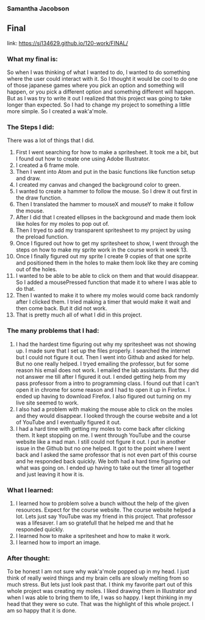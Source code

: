 ### Samantha Jacobson

## Final
 link: https://sj134629.github.io/120-work/FINAL/

 ### What my final is:
 So when I was thinking of what I wanted to do, I wanted to do something where the user could interact with it. So I thought it would be cool to do one of those japanese games where you pick an option and something will happen, or you pick a different option and something different will happen. But as I was try to write it out I realized that this project was going to take longer than expected. So I had to change my project to something a little more simple. So I created a wak'a'mole.

 ### The Steps I did:
 There was a lot of things that I did.
 1. First I went searching for how to make a spritesheet. It took me a bit, but I found out how to create one using Adobe Illustrator.
 2. I created a 6 frame mole.
 3. Then I went into Atom and put in the basic functions like function setup and draw.
 4. I created my canvas and changed the background color to green.
 5. I wanted to create a hammer to follow the mouse. So I drew it out first in the draw function.
 6. Then I translated the hammer to mouseX and mouseY to make it follow the mouse.
 7. After I did that I created ellipses in the background and made them look like holes for my moles to pop out of.
 8. Then I tryed to add my transparent spritesheet to my project by using the preload function.
 9. Once I figured out how to get my spritesheet to show, I went through the steps on how to make my sprite work in the course work in week 13.
 10. Once I finally figured out my sprite I create 9 copies of that one sprite and positioned them in the holes to make them look like they are coming out of the holes.
 11. I wanted to be able to be able to click on them and that would disappear. So I added a mousePressed function that made it to where I was able to do that.
 12. Then I wanted to make it to where my moles would come back randomly after I clicked them. I tried making a timer that would make it wait and then come back. But it did not work.
 13. That is pretty much all of what I did in this project.

 ### The many problems that I had:
 1. I had the hardest time figuring out why my spritesheet was not showing up. I made sure that I set up the files properly. I searched the internet but I could not figure it out. Then I went into Github and asked for help. But no one really helped. I tryed emailing the professor, but for some reason his email does not work. I emailed the lab assistants. But they did not answer me till after I figured it out. I ended getting help from my pass professor from a intro to programming class. I found out that I can't open it in chrome for some reason and I had to open it up in Firefox. I ended up having to download Firefox. I also figured out turning on my live site seemed to work.
 2. I also had a problem with making the mouse able to click on the moles and they would disappear. I looked through the course website and a lot of YouTube and I eventually figured it out.
 3. I had a hard time with getting my moles to come back after clicking them. It kept stopping on me. I went through YouTube and the course website like a mad man. I still could not figure it out. I put in another issue in the Github but no one helped. It got to the point where I went back and I asked the same professor that is not even part of this course and he responded back quickly. We both had a hard time figuring out what was going on. I ended up having to take out the timer all together and just leaving it how it is.

 ### What I learned:
 1. I learned how to problem solve a bunch without the help of the given resources. Expect for the course website. The course website helped a lot. Lets just say YouTube was my friend in this project. That professor was a lifesaver. I am so gratefull that he helped me and that he responded quickly.
 2. I learned how to make a spritesheet and how to make it work.
 3. I learned how to import an image.

 ### After thought:
 To be honest I am not sure why wak'a'mole popped up in my head. I just think of really weird things and my brain cells are slowly melting from so much stress. But lets just look past that. I think my favorite part out of this whole project was creating my moles. I liked drawing them in Illustrator and when I was able to bring them to life, I was so happy. I kept thinking in my head that they were so cute. That was the highlight of this whole project. I am so happy that it is done.
